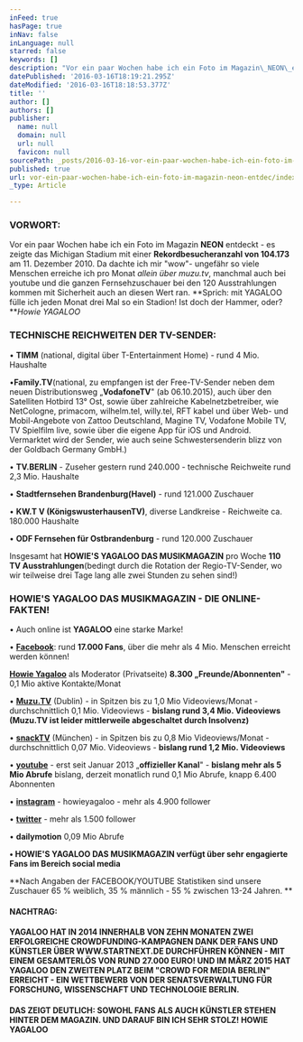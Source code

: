 ```yaml
---
inFeed: true
hasPage: true
inNav: false
inLanguage: null
starred: false
keywords: []
description: "Vor ein paar Wochen habe ich ein Foto im Magazin\_NEON\_entdeckt - es zeigte das Michigan Stadium mit einer\_Rekordbesucheranzahl von 104.173\_am 11. Dezember 2010. Da dachte ich mir \"wow\"- ungefähr so viele Menschen erreiche ich pro Monat\_allein über muzu.tv, manchmal auch bei youtube und die ganzen Fernsehzuschauer bei den 120 Ausstrahlungen kommen mit Sicherheit auch an diesen Wert ran.\_Sprich: mit YAGALOO fülle ich jeden Monat drei Mal so ein Stadion! Ist doch der Hammer, oder?\_Howie YAGALOO"
datePublished: '2016-03-16T18:19:21.295Z'
dateModified: '2016-03-16T18:18:53.377Z'
title: ''
author: []
authors: []
publisher:
  name: null
  domain: null
  url: null
  favicon: null
sourcePath: _posts/2016-03-16-vor-ein-paar-wochen-habe-ich-ein-foto-im-magazin-neon-entdec.md
published: true
url: vor-ein-paar-wochen-habe-ich-ein-foto-im-magazin-neon-entdec/index.html
_type: Article

---
```

### VORWORT:

Vor ein paar Wochen habe ich ein Foto im Magazin **NEON** entdeckt - es zeigte das Michigan Stadium mit einer **Rekordbesucheranzahl von 104.173** am 11\. Dezember 2010\. Da dachte ich mir "wow"- ungefähr so viele Menschen erreiche ich pro Monat _allein über muzu.tv_, manchmal auch bei youtube und die ganzen Fernsehzuschauer bei den 120 Ausstrahlungen kommen mit Sicherheit auch an diesen Wert ran. **Sprich: mit YAGALOO fülle ich jeden Monat drei Mal so ein Stadion! Ist doch der Hammer, oder? **_Howie YAGALOO_

### TECHNISCHE REICHWEITEN DER TV-SENDER:

• **TIMM** (national, digital über T-Entertainment Home) - rund 4 Mio. Haushalte

•**Family.TV**(national, zu empfangen ist der Free-TV-Sender neben dem neuen Distributionsweg „**VodafoneTV**" (ab 06.10.2015), auch über den Satelliten Hotbird 13° Ost, sowie über zahlreiche  Kabelnetzbetreiber, wie NetCologne, primacom, wilhelm.tel, willy.tel, RFT kabel und über Web- und Mobil-Angebote von Zattoo Deutschland, Magine TV, Vodafone Mobile TV, TV Spielfilm live, sowie über die eigene App für iOS und Android. Vermarktet wird der Sender, wie auch seine Schwestersenderin blizz von der Goldbach Germany GmbH.)

• **TV.BERLIN** - Zuseher gestern rund 240.000 - technische Reichweite rund 2,3 Mio. Haushalte

• **Stadtfernsehen Brandenburg(Havel)** - rund 121.000 Zuschauer

• **KW.T V (KönigswusterhausenTV)**, diverse Landkreise - Reichweite ca. 180.000 Haushalte

• **ODF Fernsehen für Ostbrandenburg** - rund 120.000 Zuschauer

Insgesamt hat **HOWIE'S YAGALOO DAS MUSIKMAGAZIN** pro Woche **110 TV Ausstrahlungen**(bedingt durch die Rotation der Regio-TV-Sender, wo wir teilweise drei Tage lang alle zwei Stunden zu sehen sind!)

### HOWIE'S YAGALOO DAS MUSIKMAGAZIN - DIE ONLINE-FAKTEN!

• Auch online ist **YAGALOO** eine starke Marke!

• [**Facebook**][0]: rund **17.000 Fans**, über die mehr als 4 Mio. Menschen erreicht werden können!

[**Howie Yagaloo**][1] als Moderator (Privatseite) **8.300 „Freunde/Abonnenten"** - 0,1 Mio aktive Kontakte/Monat

• [**Muzu.TV**][2] (Dublin) - in Spitzen bis zu 1,0 Mio Videoviews/Monat - durchschnittlich 0,1 Mio. Videoviews - **bislang rund 3,4 Mio. Videoviews  (Muzu.TV ist leider mittlerweile abgeschaltet durch Insolvenz)**

• [**snackTV**][3] (München) - in Spitzen bis zu 0,8 Mio Videoviews/Monat - durchschnittlich 0,07 Mio. Videoviews - **bislang rund 1,2 Mio. Videoviews**

• [**youtube**][4] - erst seit Januar 2013 „**offizieller Kanal**" - **bislang mehr als 5 Mio Abrufe** bislang, derzeit monatlich rund 0,1 Mio Abrufe, knapp 6.400 Abonnenten

• [**instagram**][5] - howieyagaloo - mehr als 4.900 follower

• [**twitter**][6] - mehr als 1.500 follower

• **dailymotion** 0,09 Mio Abrufe

**• HOWIE'S YAGALOO DAS MUSIKMAGAZIN verfügt über sehr engagierte Fans im Bereich social media**

**Nach Angaben der FACEBOOK/YOUTUBE Statistiken sind unsere Zuschauer 65 % weiblich, 35 % männlich -  55 % zwischen 13-24 Jahren.  **

#### **NACHTRAG:**

#### YAGALOO HAT IN 2014 INNERHALB VON ZEHN MONATEN ZWEI ERFOLGREICHE CROWDFUNDING-KAMPAGNEN DANK DER FANS UND KÜNSTLER ÜBER WWW.STARTNEXT.DE DURCHFÜHREN KÖNNEN - MIT EINEM GESAMTERLÖS VON RUND 27.000 EURO!  UND IM MÄRZ 2015 HAT YAGALOO DEN ZWEITEN PLATZ BEIM "CROWD FOR MEDIA BERLIN" ERREICHT - EIN WETTBEWERB VON DER SENATSVERWALTUNG FÜR FORSCHUNG, WISSENSCHAFT UND TECHNOLOGIE BERLIN. 

#### **DAS ZEIGT DEUTLICH: SOWOHL FANS ALS AUCH KÜNSTLER STEHEN HINTER DEM MAGAZIN**. UND DARAUF BIN ICH SEHR STOLZ! HOWIE YAGALOO

[0]: http://www.facebook.com/yagaloo.TV
[1]: https://www.facebook.com/howieyagaloo
[2]: http://music.yagaloo.com/
[3]: http://www.snacktv.de/videos/sender/yagaloo/1035
[4]: https://www.youtube.com/user/howieberlin
[5]: http://instagram.com/howieyagaloo/
[6]: https://twitter.com/yagalooTV